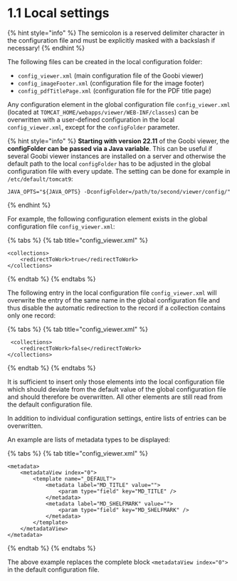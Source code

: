 # 1.1 Local settings

{% hint style="info" %}
The semicolon is a reserved delimiter character in the configuration file and must be explicitly masked with a backslash if necessary!
{% endhint %}

The following files can be created in the local configuration folder:&#x20;

* `config_viewer.xml` (main configuration file of the Goobi viewer)
* `config_imageFooter.xml` (configuration file for the image footer)
* `config_pdfTitlePage.xml` (configuration file for the PDF title page)

Any configuration element in the global configuration file `config_viewer.xml` (located at `TOMCAT_HOME/webapps/viewer/WEB-INF/classes`) can be overwritten with a user-defined configuration in the local `config_viewer.xml`, except for the `configFolder` parameter.&#x20;

{% hint style="info" %}
**Starting with version 22.11** of the Goobi viewer, the **configFolder can be passed via a Java variable**. This can be useful if several Goobi viewer instances are installed on a server and otherwise the default path to the local `configFolder` has to be adjusted in the global configuration file with every update. The setting can be done for example in `/etc/default/tomcat9`:

```
JAVA_OPTS="${JAVA_OPTS} -DconfigFolder=/path/to/second/viewer/config/" 
```
{% endhint %}

For example, the following configuration element exists in the global configuration file `config_viewer.xml`:

{% tabs %}
{% tab title="config_viewer.xml" %}
```markup
<collections>
    <redirectToWork>true</redirectToWork>
</collections>
```
{% endtab %}
{% endtabs %}

The following entry in the local configuration file `config_viewer.xml` will overwrite the entry of the same name in the global configuration file and thus disable the automatic redirection to the record if a collection contains only one record:

{% tabs %}
{% tab title="config_viewer.xml" %}
```markup
 <collections>
    <redirectToWork>false</redirectToWork>
</collections>
```
{% endtab %}
{% endtabs %}

It is sufficient to insert only those elements into the local configuration file which should deviate from the default value of the global configuration file and should therefore be overwritten. All other elements are still read from the default configuration file.&#x20;

In addition to individual configuration settings, entire lists of entries can be overwritten.

An example are lists of metadata types to be displayed:

{% tabs %}
{% tab title="config_viewer.xml" %}
```markup
<metadata>
    <metadataView index="0">
        <template name="_DEFAULT">
            <metadata label="MD_TITLE" value="">
                <param type="field" key="MD_TITLE" />
            </metadata>
            <metadata label="MD_SHELFMARK" value="">
                <param type="field" key="MD_SHELFMARK" />
            </metadata>
        </template>
    </metadataView>
</metadata>
```
{% endtab %}
{% endtabs %}

The above example replaces the complete block `<metadataView index="0">` in the default configuration file.
